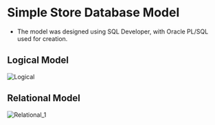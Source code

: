 # Simple Store Database Model 
  - The model was designed using SQL Developer, with Oracle PL/SQL used for creation.
## Logical Model
![Logical](https://github.com/user-attachments/assets/3b50522f-92fd-4f32-a723-e4359643b6bc)

## Relational Model
![Relational_1](https://github.com/user-attachments/assets/d5df9e76-a769-4d5c-9409-8b04a4358d9e)

